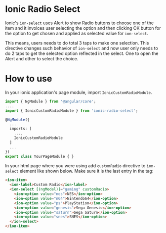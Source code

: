 # Ionic Radio Select

Ionic's `ion-select` uses Alert to show Radio buttons to choose one of the item and it involces user selecting the option and then clicking OK button for the option to get chosen and applied as selected value for `ion-select`.

This means, users needs to do total 3 taps to make one selection. This directive changes such behavior of `ion-select` and now user only needs to do 2 taps to get the selected option reflected in the select. One to open the Alert and other to select the choice.

# How to use

In your ionic application's page module, import `IonicCustomRadioModule`.

````typescript
import { NgModule } from '@angular/core';
....
import { IonicCustomRadioModule } from 'ionic-radio-select';

@NgModule({
  ...
  imports: [
    ...,
    IonicCustomRadioModule
  ]
  ...
})
export class YourPageModule { }
````

In your html page where you were using add `customRadio` directive to `ion-select` element like shown below. Make sure it is the last entry in the tag:

````html
<ion-item>
  <ion-label>Custom Radio</ion-label>
  <ion-select [(ngModel)]="gaming" customRadio>
    <ion-option value="nes">NES</ion-option>
    <ion-option value="n64">Nintendo64</ion-option>
    <ion-option value="ps">PlayStation</ion-option>
    <ion-option value="genesis">Sega Genesis</ion-option>
    <ion-option value="saturn">Sega Saturn</ion-option>
    <ion-option value="snes">SNES</ion-option>
  </ion-select>
</ion-item>
````